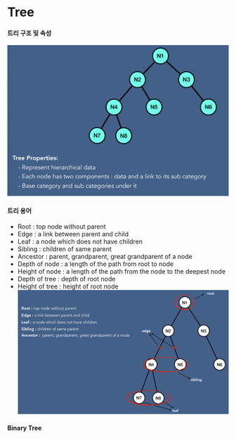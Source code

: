 # Tree

#### 트리 구조 및 속성 
![img.png](img.png)

#### 트리 용어
- Root : top node without parent
- Edge : a link between parent and child
- Leaf : a node which does not have children
- Sibling : children of same parent
- Ancestor :  parent, grandparent, great grandparent of a node
- Depth of node :  a length of the path from root to node
- Height of node :  a length of the path from the node to the deepest node 
- Depth of tree : depth of root node
- Height of tree : height of root node
![img_1.png](img_1.png)

#### Binary Tree
